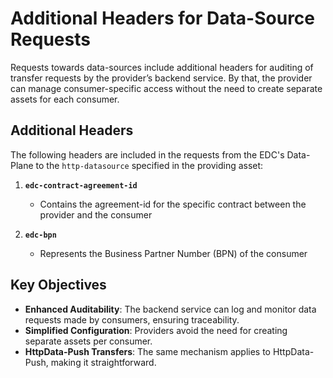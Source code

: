 # Additional Headers for Data-Source Requests

Requests towards data-sources include additional headers for auditing of transfer requests by the provider’s backend service. 
By that, the provider can manage consumer-specific access without the need to create separate assets for each consumer.
 
## Additional Headers

The following headers are included in the requests from the EDC's Data-Plane to the `http-datasource` specified in the providing asset:

1. **`edc-contract-agreement-id`**  
   - Contains the agreement-id for the specific contract between the provider and the consumer

2. **`edc-bpn`**  
   - Represents the Business Partner Number (BPN) of the consumer

## Key Objectives
- **Enhanced Auditability**: The backend service can log and monitor data requests made by consumers, ensuring traceability.
- **Simplified Configuration**: Providers avoid the need for creating separate assets per consumer.
- **HttpData-Push Transfers**: The same mechanism applies to HttpData-Push, making it straightforward.
